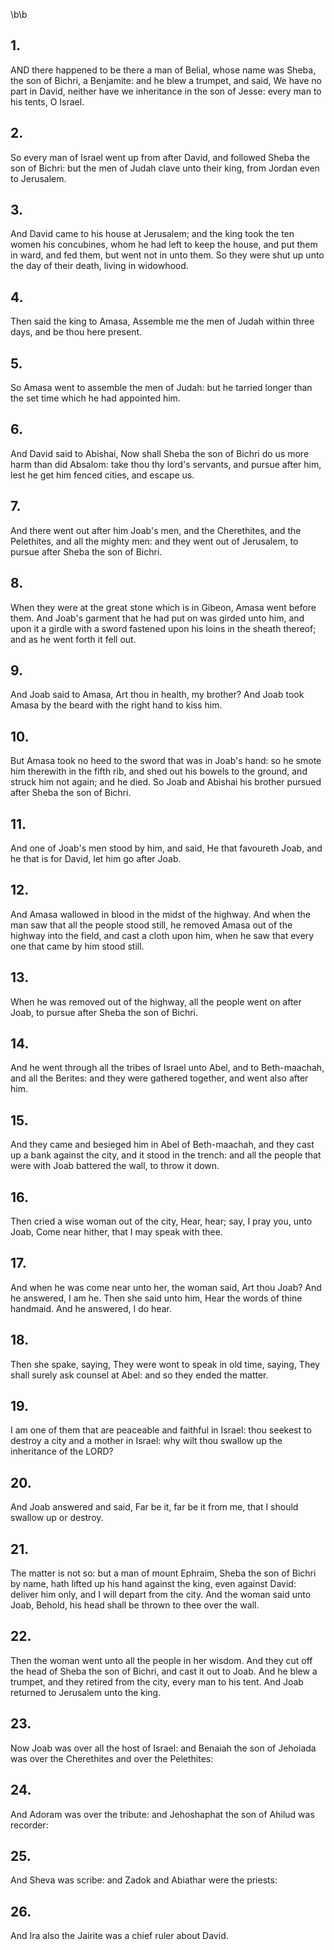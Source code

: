 \b\b
## 1.
AND there happened to be there a man of Belial, whose name was Sheba, the son of Bichri, a Benjamite: and he blew a trumpet, and said, We have no part in David, neither have we inheritance in the son of Jesse: every man to his tents, O Israel.
## 2.
So every man of Israel went up from after David, and followed Sheba the son of Bichri: but the men of Judah clave unto their king, from Jordan even to Jerusalem.
## 3.
And David came to his house at Jerusalem; and the king took the ten women his concubines, whom he had left to keep the house, and put them in ward, and fed them, but went not in unto them.  So they were shut up unto the day of their death, living in widowhood.
## 4.
Then said the king to Amasa, Assemble me the men of Judah within three days, and be thou here present.
## 5.
So Amasa went to assemble the men of Judah: but he tarried longer than the set time which he had appointed him.
## 6.
And David said to Abishai, Now shall Sheba the son of Bichri do us more harm than did Absalom: take thou thy lord's servants, and pursue after him, lest he get him fenced cities, and escape us.
## 7.
And there went out after him Joab's men, and the Cherethites, and the Pelethites, and all the mighty men: and they went out of Jerusalem, to pursue after Sheba the son of Bichri.
## 8.
When they were at the great stone which is in Gibeon, Amasa went before them.  And Joab's garment that he had put on was girded unto him, and upon it a girdle with a sword fastened upon his loins in the sheath thereof; and as he went forth it fell out.
## 9.
And Joab said to Amasa, Art thou in health, my brother?  And Joab took Amasa by the beard with the right hand to kiss him.
## 10.
But Amasa took no heed to the sword that was in Joab's hand: so he smote him therewith in the fifth rib, and shed out his bowels to the ground, and struck him not again; and he died.  So Joab and Abishai his brother pursued after Sheba the son of Bichri.
## 11.
And one of Joab's men stood by him, and said, He that favoureth Joab, and he that is for David, let him go after Joab.
## 12.
And Amasa wallowed in blood in the midst of the highway.  And when the man saw that all the people stood still, he removed Amasa out of the highway into the field, and cast a cloth upon him, when he saw that every one that came by him stood still.
## 13.
When he was removed out of the highway, all the people went on after Joab, to pursue after Sheba the son of Bichri.
## 14.
And he went through all the tribes of Israel unto Abel, and to Beth-maachah, and all the Berites: and they were gathered together, and went also after him.
## 15.
And they came and besieged him in Abel of Beth-maachah, and they cast up a bank against the city, and it stood in the trench: and all the people that were with Joab battered the wall, to throw it down.
## 16.
Then cried a wise woman out of the city, Hear, hear; say, I pray you, unto Joab, Come near hither, that I may speak with thee.
## 17.
And when he was come near unto her, the woman said, Art thou Joab?  And he answered, I am he.  Then she said unto him, Hear the words of thine handmaid.  And he answered, I do hear.
## 18.
Then she spake, saying, They were wont to speak in old time, saying, They shall surely ask counsel at Abel: and so they ended the matter.
## 19.
I am one of them that are peaceable and faithful in Israel: thou seekest to destroy a city and a mother in Israel: why wilt thou swallow up the inheritance of the LORD?
## 20.
And Joab answered and said, Far be it, far be it from me, that I should swallow up or destroy.
## 21.
The matter is not so: but a man of mount Ephraim, Sheba the son of Bichri by name, hath lifted up his hand against the king, even against David: deliver him only, and I will depart from the city.  And the woman said unto Joab, Behold, his head shall be thrown to thee over the wall.
## 22.
Then the woman went unto all the people in her wisdom.  And they cut off the head of Sheba the son of Bichri, and cast it out to Joab.  And he blew a trumpet, and they retired from the city, every man to his tent.  And Joab returned to Jerusalem unto the king.
## 23.
Now Joab was over all the host of Israel: and Benaiah the son of Jehoiada was over the Cherethites and over the Pelethites:
## 24.
And Adoram was over the tribute: and Jehoshaphat the son of Ahilud was recorder:
## 25.
And Sheva was scribe: and Zadok and Abiathar were the priests:
## 26.
And Ira also the Jairite was a chief ruler about David.
